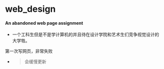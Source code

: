 # web_design
#### An abandoned web page assignment
* 一个工科生但是不是学计算机的并且待在设计学院和艺术生们竞争视觉设计的大学牲。

第一次写网页，非常失败

* > 会缓慢更新
